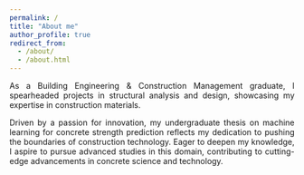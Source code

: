 ```yaml
---
permalink: /
title: "About me"
author_profile: true
redirect_from: 
  - /about/
  - /about.html
---
```


<div style="text-align: justify;">
As a Building Engineering & Construction Management graduate, I spearheaded projects in structural analysis and design, showcasing my expertise in construction materials.​

Driven by a passion for innovation, my undergraduate thesis on machine learning for concrete strength prediction reflects my dedication to pushing the boundaries of construction technology. Eager to deepen my knowledge, I aspire to pursue advanced studies in this domain, contributing to cutting-edge advancements in concrete science and technology.
</div>
